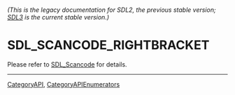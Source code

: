 ###### (This is the legacy documentation for SDL2, the previous stable version; [SDL3](https://wiki.libsdl.org/SDL3/) is the current stable version.)
# SDL_SCANCODE_RIGHTBRACKET

Please refer to [SDL_Scancode](SDL_Scancode) for details.

----
[CategoryAPI](CategoryAPI), [CategoryAPIEnumerators](CategoryAPIEnumerators)

